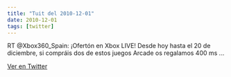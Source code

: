 ```yaml
---
title: "Tuit del 2010-12-01"
date: 2010-12-01
tags: [twitter]
---
```


RT @Xbox360_Spain: ¡Ofertón en Xbox LIVE! Desde hoy hasta el 20 de diciembre, si compráis dos de estos juegos Arcade os regalamos 400 ms ...



[Ver en Twitter](https://twitter.com/i/web/status/10073825366507520)
